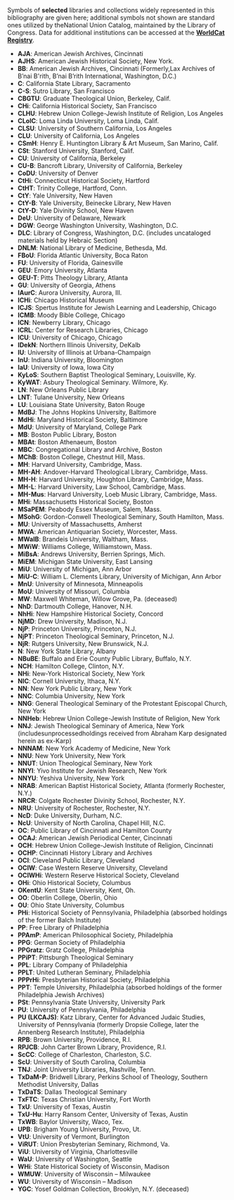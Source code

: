 Symbols of **selected** libraries and collections widely represented in this bibliography are given here; additional symbols not shown are standard ones utilized by theNa­tional Union Catalog, maintained by the Library of Con­gress. Data for additional institutions can be accessed at the **[WorldCat Registry](https://worldcat.org/webservices/registry/xsl/search-advanced)**.


*   **AJA**: American Jewish Archives, Cincinnati
*   **AJHS**: American Jewish Historical Society, New York.
*   **BB**: American Jewish Archives, Cincinnati (Formerly,Lax Archives of B’nai B'rith, B’nai B’rith International, Washington, D.C.)
*   **C**: California State Library, Sacramento
*   **C-S**: Sutro Library, San Francisco
*   **CBGTU**: Graduate Theological Union, Berkeley, Calif.
*   **CHi**: California Historical Society, San Francisco
*   **CLHU**: Hebrew Union College-Jewish Institute of Religion, Los Angeles
*   **CLolC**: Loma Linda University, Loma Linda, Calif.
*   **CLSU**: University of Southern California, Los Angeles
*   **CLU**: University of California, Los Angeles
*   **CSmH**: Henry E. Huntington Library & Art Museum, San Marino, Calif.
*   **CSt**: Stanford University, Stanford, Calif.
*   **CU**: University of California, Berkeley
*   **CU-B**: Bancroft Library, University of California, Berkeley
*   **CoDU**: University of Denver
*   **CtHi**: Connecticut Historical Society, Hartford
*   **CtHT**: Trinity College, Hartford, Conn.
*   **CtY**: Yale University, New Haven
*   **CtY-B**: Yale University, Beinecke Library, New Haven
*   **CtY-D**: Yale Divinity School, New Haven
*   **DeU**: University of Delaware, Newark
*   **DGW**: George Washington University, Washington, D.C.
*   **DLC**: Library of Congress, Washington, D.C. (includes uncataloged materials held by Hebraic Section)
*   **DNLM**: National Library of Medicine, Bethesda, Md.
*   **FBoU**: Florida Atlantic University, Boca Raton
*   **FU**: University of Florida, Gainesville
*   **GEU**: Emory University, Atlanta
*   **GEU-T**: Pitts Theology Library, Atlanta
*   **GU**: University of Georgia, Athens
*   **IAurC**: Aurora University, Aurora, Ill.
*   **ICHi**: Chicago Historical Museum
*   **ICJS**: Spertus Institute for Jewish Learning and Leadership, Chicago
*   **ICMB**: Moody Bible College, Chicago
*   **ICN**: Newberry Library, Chicago
*   **ICRL**: Center for Research Libraries, Chicago
*   **ICU**: University of Chicago, Chicago
*   **IDekN**: Northern Illinois University, DeKalb
*   **IU**: University of Illinois at Urbana-Champaign
*   **InU**: Indiana University, Bloomington
*   **IaU**: University of Iowa, Iowa City
*   **KyLoS**: Southern Baptist Theological Seminary, Louisville, Ky.
*   **KyWAT**: Asbury Theological Seminary. Wilmore, Ky.
*   **LN**: New Orleans Public Library
*   **LNT**: Tulane University, New Orleans
*   **LU**: Louisiana State University, Baton Rouge
*   **MdBJ**: The Johns Hopkins University, Baltimore
*   **MdHi**: Maryland Historical Society, Baltimore
*   **MdU**: University of Maryland, College Park
*   **MB**: Boston Public Library, Boston
*   **MBAt**: Boston Athenaeum, Boston
*   **MBC**: Congregational Library and Archive, Boston
*   **MChB**: Boston College, Chestnut Hill, Mass.
*   **MH**: Harvard University, Cambridge, Mass.
*   **MH-AH**: Andover-Harvard Theological Library, Cambridge, Mass.
*   **MH-H**: Harvard University, Houghton Library, Cambridge, Mass.
*   **MH-L**: Harvard University, Law School, Cambridge, Mass.
*   **MH-Mus**: Harvard University, Loeb Music Library, Cambridge, Mass.
*   **MHi**: Massachusetts Historical Society, Boston
*   **MSaPEM**: Peabody Essex Museum, Salem, Mass.
*   **MSohG**: Gordon-Conwell Theological Seminary, South Hamilton, Mass.
*   **MU**: University of Massachusetts, Amherst
*   **MWA**: American Antiquarian Society, Worcester, Mass.
*   **MWalB**: Brandeis University, Waltham, Mass.
*   **MWiW**: Williams College, Williamstown, Mass.
*   **MiBsA**: Andrews University, Berrien Springs, Mich.
*   **MiEM**: Michigan State University, East Lansing
*   **MiU**: University of Michigan, Ann Arbor
*   **MiU-C**: William L. Clements Library, University of Michi­gan, Ann Arbor
*   **MnU**: University of Minnesota, Minneapolis
*   **MoU**: University of Missouri, Columbia
*   **MW**: Maxwell Whiteman, Willow Grove, Pa. (deceased)
*   **NhD**: Dartmouth College, Hanover, N.H.
*   **NhHi**: New Hampshire Historical Society, Concord
*   **NjMD**: Drew University, Madison, N.J.
*   **NjP**: Princeton University, Princeton, N.J.
*   **NjPT**: Princeton Theological Seminary, Princeton, N.J.
*   **NjR**: Rutgers University, New Brunswick, N.J.
*   **N**: New York State Library, Albany
*   **NBuBE**: Buffalo and Erie County Public Library, Buffalo, N.Y.
*   **NCH**: Hamilton College, Clinton, N.Y.
*   **NHi**: New-York Historical Society, New York
*   **NIC**: Cornell University, Ithaca, N.Y.
*   **NN**: New York Public Library, New York
*   **NNC**: Columbia University, New York
*   **NNG**: General Theological Seminary of the Protestant Episcopal Church, New York
*   **NNHeb**: Hebrew Union College-Jewish Institute of Religion, New York
*   **NNJ**: Jewish Theological Seminary of America, New York (includesunprocessedholdings received from Abraham Karp designated herein as ex-Karp)
*   **NNNAM**: New York Academy of Medicine, New York
*   **NNU**: New York University, New York
*   **NNUT**: Union Theological Seminary, New York
*   **NNYI**: Yivo Institute for Jewish Research, New York
*   **NNYU**: Yeshiva University, New York
*   **NRAB**: American Baptist Historical Society, Atlanta (formerly Rochester, N.Y.)
*   **NRCR**: Colgate Rochester Divinity School, Rochester, N.Y.
*   **NRU**: University of Rochester, Rochester, N.Y.
*   **NcD**: Duke University, Durham, N.C.
*   **NcU**: University of North Carolina, Chapel Hill, N.C.
*   **OC**: Public Library of Cincinnati and Hamilton County
*   **OCAJ**: American Jewish Periodical Center, Cincinnati
*   **OCH**: Hebrew Union College-Jewish Institute of Religion, Cincinnati
*   **OCHP**: Cincinnati History Library and Archives
*   **OCl**: Cleveland Public Library, Cleveland
*   **OClW**: Case Western Reserve University, Cleveland
*   **OClWHi**: Western Reserve Historical Society, Cleveland
*   **OHi**: Ohio Historical Society, Columbus
*   **OKentU**: Kent State University, Kent, Oh.
*   **OO**: Oberlin College, Oberlin, Ohio
*   **OU**: Ohio State University, Columbus
*   **PHi**: Historical Society of Pennsylvania, Philadelphia (absorbed holdings of the former Balch Institute)
*   **PP**: Free Library of Philadelphia
*   **PPAmP**: American Philosophical Society, Philadelphia
*   **PPG**: German Society of Philadelphia
*   **PPGratz**: Gratz College, Philadelphia
*   **PPiPT**: Pittsburgh Theological Seminary
*   **PPL**: Library Company of Philadelphia
*   **PPLT**: United Lutheran Seminary, Philadelphia
*   **PPPrHi**: Presbyterian Historical Society, Philadelphia
*   **PPT**: Temple University, Philadelphia (absorbed holdings of the former Philadelphia Jewish Archives)
*   **PSt**: Pennsylvania State University, University Park
*   **PU**: University of Pennsylvania, Philadelphia
*   **PU (LKCAJS)**: Katz Library, Center for Advanced Judaic Studies, University of Pennsylvania (formerly Dropsie College, later the Annenberg Research Institute), Philadelphia
*   **RPB**: Brown University, Providence, R.I.
*   **RPJCB**: John Carter Brown Library, Providence, R.I.
*   **ScCC**: College of Charleston, Charleston, S.C.
*   **ScU**: University of South Carolina, Columbia
*   **TNJ**: Joint University Libraries, Nashville, Tenn.
*   **TxDaM-P**: Bridwell Library, Perkins School of Theology, Southern Methodist University, Dallas
*   **TxDaTS**: Dallas Theological Seminary
*   **TxFTC**: Texas Christian University, Fort Worth
*   **TxU**: University of Texas, Austin
*   **TxU-Hu**: Harry Ransom Center, University of Texas, Austin
*   **TxWB**: Baylor University, Waco, Tex.
*   **UPB**: Brigham Young University, Provo, Ut.
*   **VtU**: University of Vermont, Burlington
*   **ViRUT**: Union Presbyterian Seminary, Richmond, Va.
*   **ViU**: University of Virginia, Charlottesville
*   **WaU**: University of Washington, Seattle
*   **WHi**: State Historical Society of Wisconsin, Madison
*   **WMUW**: University of Wisconsin – Milwaukee
*   **WU**: University of Wisconsin – Madison
*   **YGC**: Yosef Goldman Collection, Brooklyn, N.Y. (deceased)